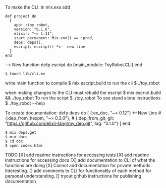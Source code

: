 To make the CLI:
in mix.exs add

    def project do
      [
        app: :toy_robot,
        version: "0.1.0",
        elixir: "~> 1.11",
        start_permanent: Mix.env() == :prod,
        deps: deps(),
        escript: escript() *<-- new line
      ]
    end

  --> New funciton
    defp escript do 
      [main_module: ToyRobot.CLI]
    end

    $ touch lib/cli.ex
write main function
to compile
    $ mix escript.build
to run the cli
    $ ./toy_robot

when making changes to the CLI must rebuild the escript
    $ mix escript.build && ./toy_robot
To run the script 
    $ ./toy_robot
To see stand alone instructions
    $ ./toy_robot --help

To create documentation:
    defp deps do
      [
        {:ex_doc, "~> 0.12"} <--New Line
        # {:dep_from_hexpm, "~> 0.3.0"},
        # {:dep_from_git, git: "https://github.com/elixir-lang/my_dep.git", tag: "0.1.0"}
      ]
    end 

    $ mix deps.get
    $ mix docs
    $ cd doc
    $ open index.html

  TODO
  [X] add readme instructions for accessing tests
  [X] add readme instructions for accessing docs
  [X] add documentation to CLI of what the functions are doing
    [X] Cannot add documentation for private methods. Interesting.
  [] add comments to CLI for functionality of each method for personal understanding.
  [] tryout github instructions for publishing documentation